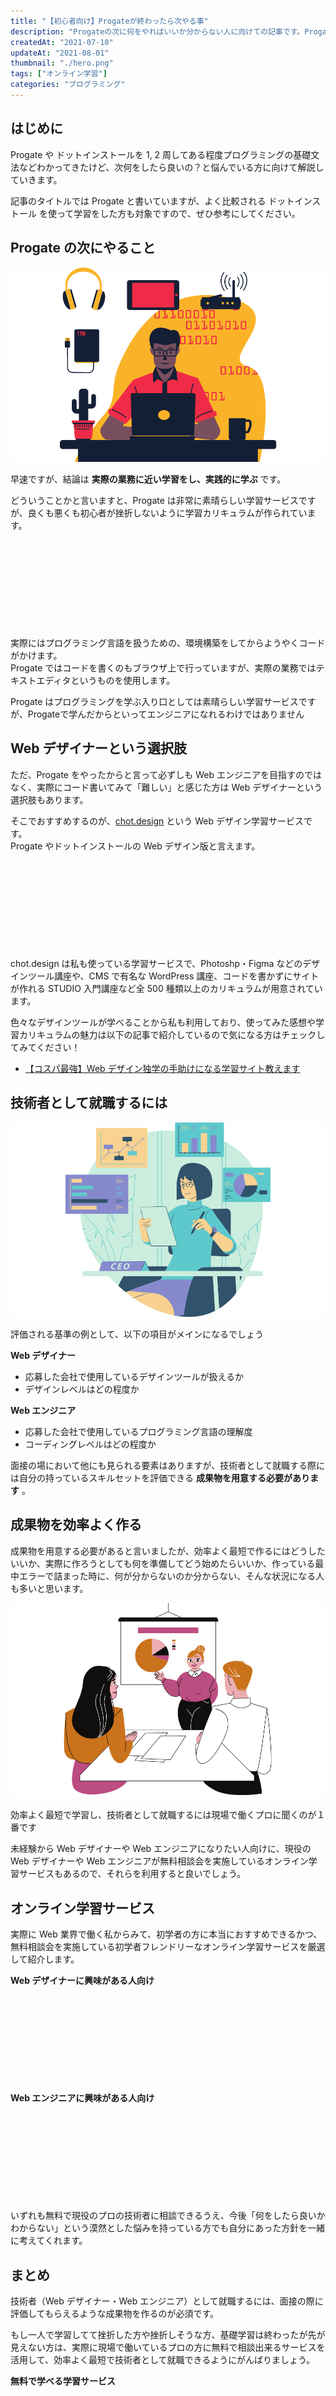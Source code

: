 ```yaml
---
title: "【初心者向け】Progateが終わったら次やる事"
description: "Progateの次に何をやればいいか分からない人に向けての記事です。Progateやドットインストールを学習してWebデザイナーやWebエンジニアになりたい人は無料で相談できるオンラインスクールがあるのでそちらを紹介します。"
createdAt: "2021-07-10"
updateAt: "2021-08-01"
thumbnail: "./hero.png"
tags: ["オンライン学習"]
categories: "プログラミング"
---
```


## はじめに

Progate や ドットインストールを 1, 2 周してある程度プログラミングの基礎文法などわかってきたけど、次何をしたら良いの？と悩んでいる方に向けて解説していきます。

<p class="notice">記事のタイトルでは Progate と書いていますが、よく比較される ドットインストール を使って学習をした方も対象ですので、ぜひ参考にしてください。</p>

## Progate の次にやること

![Progate の次にやること](./Progate-next-1.png)

早速ですが、結論は **実際の業務に近い学習をし、実践的に学ぶ** です。

どういうことかと言いますと、Progate は非常に素晴らしい学習サービスですが、良くも悪くも初心者が挫折しないように学習カリキュラムが作られています。

<div class="iframely-embed"><div class="iframely-responsive" style="height: 140px; padding-bottom: 0;"><a href="https://prog-8.com/" data-iframely-url="//cdn.iframe.ly/api/iframe?url=https%3A%2F%2Fprog-8.com%2F&amp;key=d4798a05d91c041893af4b71314755fa"></a></div></div>

実際にはプログラミング言語を扱うための、環境構築をしてからようやくコードがかけます。  
Progate ではコードを書くのもブラウザ上で行っていますが、実際の業務ではテキストエディタというものを使用します。

<p class="notice">Progate はプログラミングを学ぶ入り口としては素晴らしい学習サービスですが、Progateで学んだからといってエンジニアになれるわけではありません</p>

## Web デザイナーという選択肢

ただ、Progate をやったからと言って必ずしも Web エンジニアを目指すのではなく、実際にコード書いてみて「難しい」と感じた方は Web デザイナーという選択肢もあります。

そこでおすすめするのが、<a href="//af.moshimo.com/af/c/click?a_id=2709936&p_id=3354&pc_id=7970&pl_id=47670&url=https%3A%2F%2Fchot.design%2Fplus%2F%3Frd_code%3D%7B%7BCODE%7D%7D" rel="nofollow" referrerpolicy="no-referrer-when-downgrade">chot.design</a> という Web デザイン学習サービスです。  
Progate やドットインストールの Web デザイン版と言えます。

<div class="iframely-embed"><div class="iframely-responsive" style="height: 140px; padding-bottom: 0;"><a href="https://chot.design/plus/" data-iframely-url="//cdn.iframe.ly/api/iframe?url=http%3A%2F%2Faf.moshimo.com%2Faf%2Fc%2Fclick%3Fa_id%3D2709936%26p_id%3D3354%26pc_id%3D7970%26pl_id%3D47670%26url%3Dhttps%253A%252F%252Fchot.design%252Fplus%252F%253Frd_code%253D%257B%257BCODE%257D%257D&amp;key=d4798a05d91c041893af4b71314755fa"></a></div></div>

chot.design は私も使っている学習サービスで、Photoshp・Figma などのデザインツール講座や、CMS で有名な WordPress 講座、コードを書かずにサイトが作れる STUDIO 入門講座など全 500 種類以上のカリキュラムが用意されています。

色々なデザインツールが学べることから私も利用しており、使ってみた感想や学習カリキュラムの魅力は以下の記事で紹介しているので気になる方はチェックしてみてください！

- [【コスパ最強】Web デザイン独学の手助けになる学習サイト教えます](../chot-design-study-site/)

## 技術者として就職するには

![技術者として就職するには](./Progate-next-2.png)

<p class="success">評価される基準の例として、以下の項目がメインになるでしょう</p>

**Web デザイナー**

- 応募した会社で使用しているデザインツールが扱えるか
- デザインレベルはどの程度か

**Web エンジニア**

- 応募した会社で使用しているプログラミング言語の理解度
- コーディングレベルはどの程度か

面接の場において他にも見られる要素はありますが、技術者として就職する際には自分の持っているスキルセットを評価できる **成果物を用意する必要があります** 。

## 成果物を効率よく作る

成果物を用意する必要があると言いましたが、効率よく最短で作るにはどうしたいいか、実際に作ろうとしても何を準備してどう始めたらいいか、作っている最中エラーで詰まった時に、何が分からないのか分からない、そんな状況になる人も多いと思います。

![成果物を効率よく作る](./Progate-next-3.png)

<p class="success">効率よく最短で学習し、技術者として就職するには現場で働くプロに聞くのが１番です</p>

未経験から Web デザイナーや Web エンジニアになりたい人向けに、現役の Web デザイナーや Web エンジニアが無料相談会を実施しているオンライン学習サービスもあるので、それらを利用すると良いでしょう。

## オンライン学習サービス

実際に Web 業界で働く私からみて、初学者の方に本当におすすめできるかつ、無料相談会を実施している初学者フレンドリーなオンライン学習サービスを厳選して紹介します。

**Web デザイナーに興味がある人向け**

<div class="iframely-embed"><div class="iframely-responsive" style="height: 140px; padding-bottom: 0;"><a href="https://liginc.co.jp/studioueno/?maf=2322_2702509.30712.0..1548241060.1627749063" data-iframely-url="//cdn.iframe.ly/api/iframe?url=http%3A%2F%2Faf.moshimo.com%2Faf%2Fc%2Fclick%3Fa_id%3D2702509%26p_id%3D2322%26pc_id%3D4990%26pl_id%3D30712%26url%3Dhttps%253A%252F%252Fliginc.co.jp%252Fstudioueno%252F&amp;key=d4798a05d91c041893af4b71314755fa"></a></div></div>

**Web エンジニアに興味がある人向け**

<div class="iframely-embed"><div class="iframely-responsive" style="height: 140px; padding-bottom: 0;"><a href="https://runteq.jp/?utm_campaign=school&amp;utm_source=affiliate&amp;utm_medium=a8&amp;utm_term=&amp;utm_content=1&amp;a8=niZoXihHJdaokdRqSNaB2KzEQ6f-aTAYhNugEfRGYG.HJdZi0Yuqa2Zn527EzEQaPGCYReZAPiZoWs00000022208001" data-iframely-url="//cdn.iframe.ly/api/iframe?url=https%3A%2F%2Fpx.a8.net%2Fsvt%2Fejp%3Fa8mat%3D3HG2W1%2BANF6CY%2B4RCW%2B5YJRM&amp;key=d4798a05d91c041893af4b71314755fa"></a></div></div>

いずれも無料で現役のプロの技術者に相談できるうえ、今後「何をしたら良いかわからない」という漠然とした悩みを持っている方でも自分にあった方針を一緒に考えてくれます。

## まとめ

技術者（Web デザイナー・Web エンジニア）として就職するには、面接の際に評価してもらえるような成果物を作るのが必須です。

もし一人で学習してて挫折した方や挫折しそうな方、基礎学習は終わったが先が見えない方は、実際に現場で働いているプロの方に無料で相談出来るサービスを活用して、効率よく最短で技術者として就職できるようにがんばりましょう。

**無料で学べる学習サービス**

<div class="iframely-embed"><div class="iframely-responsive" style="height: 140px; padding-bottom: 0;"><a href="https://chot.design/plus/" data-iframely-url="//cdn.iframe.ly/api/iframe?url=http%3A%2F%2Faf.moshimo.com%2Faf%2Fc%2Fclick%3Fa_id%3D2709936%26p_id%3D3354%26pc_id%3D7970%26pl_id%3D47670%26url%3Dhttps%253A%252F%252Fchot.design%252Fplus%252F%253Frd_code%253D%257B%257BCODE%257D%257D&amp;key=d4798a05d91c041893af4b71314755fa"></a></div></div>

**関連記事**

- [【コスパ最強】Web デザイン独学の手助けになる学習サイト教えます](../chot-design-study-site/)

